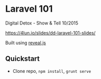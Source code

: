 # Laravel 101
Digital Detox - Show &amp; Tell 10/2015

https://4lun.io/slides/dd-laravel-101-slides/

Built using [reveal.js](https://github.com/hakimel/reveal.js/)

## Quickstart
- Clone repo, `npm install`, `grunt serve`
